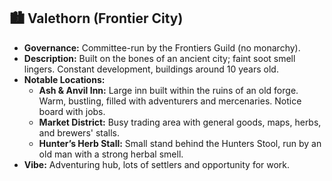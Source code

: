 ## 🏙️ Valethorn (Frontier City)
- **Governance:** Committee-run by the Frontiers Guild (no monarchy).
- **Description:** Built on the bones of an ancient city; faint soot smell lingers. Constant development, buildings around 10 years old.
- **Notable Locations:**
  - **Ash & Anvil Inn:** Large inn built within the ruins of an old forge. Warm, bustling, filled with adventurers and mercenaries. Notice board with jobs.
  - **Market District:** Busy trading area with general goods, maps, herbs, and brewers' stalls.
  - **Hunter’s Herb Stall:** Small stand behind the Hunters Stool, run by an old man with a strong herbal smell.
- **Vibe:** Adventuring hub, lots of settlers and opportunity for work.